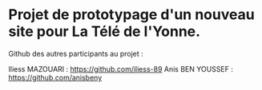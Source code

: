 # Projet de prototypage d'un nouveau site pour La Télé de l'Yonne.

Github des autres participants au projet :

Iliess MAZOUARI : https://github.com/iliess-89
Anis BEN YOUSSEF : https://github.com/anisbeny
